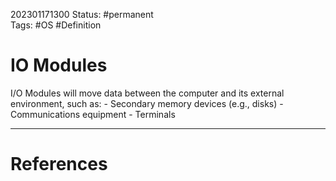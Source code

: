 202301171300
Status: #permanent  
Tags: #OS #Definition 

# IO Modules 
I/O Modules will move data between the computer and its external environment, such as:
    - Secondary memory devices (e.g., disks)
    - Communications equipment
    - Terminals




---
# References